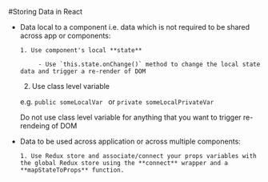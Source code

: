 #Storing Data in React


- Data local to a component i.e. data which is not required to be shared across app or components:


      
      1. Use component's local **state** 

           - Use `this.state.onChange()` method to change the local state data and trigger a re-render of DOM
     
     
     2. Use class level variable
  
     e.g. `public someLocalVar `
     or `private someLocalPrivateVar`
     
     Do not use class level variable for anything that you want to trigger re-rendeing of DOM
     

- Data to be used across application or across multiple components:

      1. Use Redux store and associate/connect your props variables with the global Redux store using the **connect** wrapper and a **mapStateToProps** function.
      
